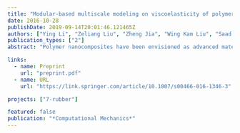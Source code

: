 ```yaml
---
title: "Modular-based multiscale modeling on viscoelasticity of polymer nanocomposites"
date: 2016-10-28
publishDate: 2019-09-14T20:01:46.121465Z
authors: ["Ying Li", "Zeliang Liu", "Zheng Jia", "Wing Kam Liu", "Saad M Aldousari", "Hassan S Hedia", "Saeed A Asiri"]
publication_types: ["2"]
abstract: "Polymer nanocomposites have been envisioned as advanced materials for improving the mechanical performance of neat polymers used in aerospace, petrochemical, environment and energy industries. With the filler size approaching the nanoscale, composite materials tend to demonstrate remarkable thermomechanical properties, even with addition of a small amount of fillers. These observations confront the classical composite theories and are usually attributed to the high surface-area-to-volume-ratio of the fillers, which can introduce strong nanoscale interfacial effect and relevant long-range perturbation on polymer chain dynamics. Despite decades of research aimed at understanding interfacial effect and improving the mechanical performance of composite materials, it is not currently possible to accurately predict the mechanical properties of polymer nanocomposites directly from their molecular constituents. To overcome this challenge, different theoretical, experimental and computational schemes will be used to uncover the key physical mechanisms at the relevant spatial and temporal scales for predicting and tuning constitutive behaviors in silico, thereby establishing a bottom-up virtual design principle to achieve unprecedented mechanical performance of nanocomposites. A modular-based multiscale modeling approach for viscoelasticity of polymer nanocomposites has been proposed and discussed in this study, including four modules: (A) neat polymer toolbox; (B) interphase toolbox; (C) microstructural toolbox and (D) homogenization toolbox. Integrating these modules together, macroscopic viscoelasticity of polymer nanocomposites could be directly predicted from their molecular constituents. This will maximize the computational ability to design novel polymer composites with advanced performance. More importantly, elucidating the viscoelasticity of polymer nanocomposites through fundamental studies is a critical step to generate an integrated computational material engineering principle for discovering and manufacturing new composites with transformative impact on aerospace, automobile, petrochemical industries."

links:
  - name: Preprint
    url: "preprint.pdf"
  - name: URL
    url: "https://link.springer.com/article/10.1007/s00466-016-1346-3"

projects: ["7-rubber"]

featured: false
publication: "*Computational Mechanics*"
---
```


